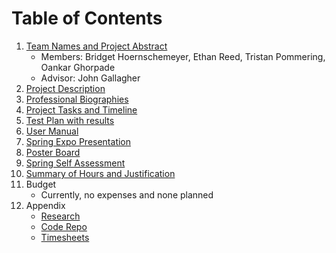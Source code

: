 # Table of Contents

1. [Team Names and Project Abstract](https://github.com/reed2ep/SeniorDesignProject/blob/main/Research/ProjectAbstract.md)
   - Members: Bridget Hoernschemeyer, Ethan Reed, Tristan Pommering, Oankar Ghorpade
   - Advisor: John Gallagher
2. [Project Description](https://github.com/reed2ep/SeniorDesignProject/blob/main/Assignments/Assignment2-Project-Description.md)
3. [Professional Biographies](https://github.com/reed2ep/SeniorDesignProject/tree/main/Assignments/Assignment1-Biographies)
4. [Project Tasks and Timeline](https://github.com/reed2ep/SeniorDesignProject/blob/main/Assignments/Assignment5-Tasklist.md)
5. [Test Plan with results](https://github.com/reed2ep/SeniorDesignProject/blob/main/Assignments/Test%20Plan.pdf)
6. [User Manual](https://github.com/reed2ep/SeniorDesignProject/blob/main/Assignments/User%20Docs.md)
7. [Spring Expo Presentation](https://github.com/reed2ep/SeniorDesignProject/blob/main/Assignments/Expo%20Slides.pdf)
8. [Poster Board](https://github.com/reed2ep/SeniorDesignProject/blob/main/Assignments/Poster.pdf)
9. [Spring Self Assessment](https://github.com/reed2ep/SeniorDesignProject/tree/main/Assignments/Self-Assessments(Spring))
10. [Summary of Hours and Justification](https://github.com/reed2ep/SeniorDesignProject/tree/main/Assignments/Summary%20of%20Hours%20and%20Justification)
11. Budget
    - Currently, no expenses and none planned
12. Appendix
    - [Research](https://github.com/reed2ep/SeniorDesignProject/tree/main/Research)
    - [Code Repo](https://github.com/reed2ep/SeniorDesignProject/tree/main/RockClimber)
    - [Timesheets](https://github.com/reed2ep/SeniorDesignProject/tree/main/Timesheet)
